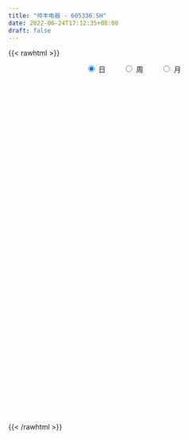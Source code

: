 ```yaml
---
title: "帅丰电器 - 605336.SH"
date: 2022-06-24T17:12:35+08:00
draft: false
---
```

{{< rawhtml >}}
    <div style="text-align: center">
        <label style="padding: 1rem;"><input style="margin-right: .5rem" type="radio" name="period" value="D" checked onclick="period_change(this)">日</label>
        <label style="padding: 1rem;"><input style="margin-right: .5rem" type="radio" name="period" value="W" onclick="period_change(this)">周</label>
        <label style="padding: 1rem;"><input style="margin-right: .5rem" type="radio" name="period" value="M" onclick="period_change(this)">月</label>
    </div>
    <div id="chart" style="height: 700px;"></div> 
    <script type="text/javascript">
        const D_v = [5881.44,170470.32,132377.19,95428.02,71940.91,50015.75,56489.67,40987.01,38326.85,42622.14,61940.13,50673.0,46815.78,45373.75,93708.91,82818.24,63080.27,47147.94,48981.68,45334.19,31507.43,28480.1,39785.97,72476.64,43973.72,32217.55,42166.09,33793.53,21651.35,78692.63,50663.14,33694.31,44111.22,44314.39,25570.3,31894.06,21441.91,22131.7,15307.15,19010.81,20743.44,12309.06,16500.82,17101.87,16797.24,18037.15,22279.22,23739.91,24858.75,12939.28,13102.25,14436.66,14057.65,15250.37,20362.24,18638.23,14730.42,29707.72,17521.03,16307.63,10299.42,16870.57,19964.89,19853.87,18936.86,25054.09,16625.01,19217.42,14086.84,19923.65,22552.53,17190.75,17442.82,15821.48,16686.57,14211.87,38958.16,40487.14,42324.12,33637.8,20462.3,30123.32,17246.6,15642.53,22019.18,16572.49,14080.26,16902.84,8904.65,8374.64,8028.21,8563.66,8121.15,10439.49,12097.72,11573.12,7363.11,7160.15,7160.07,8313.0,10575.71,10113.06,11352.09,12418.45,13397.09,15879.16,18575.6,15096.7,17828.24,16742.49,8122.09,26988.89,24895.41,15102.53,21759.39,13793.78,15774.29,20146.14,13031.63,10946.89,16225.79,16326.09,8976.0,10991.04,9837.05,9479.41,10220.94,9127.24,16789.12,10466.48,10128.57,8408.0,12871.38,5746.12,7716.0,9241.42,5251.89,3779.0,6341.65,6917.0,8992.63,6788.42,5798.0,12198.86,13151.22,6904.0,9602.0,5966.4,7078.11,8611.0,10311.71,6584.27,6053.68,9020.0,5250.4,7135.0,5547.41,6188.81,5157.8,11830.81,7064.21,5806.42,9792.55,5360.27,5590.28,10378.67,5659.93,8634.01,12719.63,5070.42,9520.82,8245.41,5414.4,4993.4,6887.81,5518.2,9926.01,22709.36,15014.48,9027.2,13893.2,53187.94,87302.55,70311.28,64668.07,34179.34,20894.98,51651.29,34393.66,23884.52,15108.93,18078.7,14550.73,11705.25,12118.4,18770.45,8698.79,13705.81,12553.12,15343.62,13620.89,10414.66,12583.2,17457.74,9909.01,8372.13,7046.0,14074.4,14472.21,12643.13,15263.43,42614.68,47219.38,35140.79,29788.45,13475.45,12903.15,11334.6,10752.03,13881.85,10505.55,8760.86,7334.4,9189.18,5779.0,8592.0,11434.4,10949.4,10267.4,6099.0,9142.58,8224.18,8660.4,11018.08,7934.61,4431.43,7577.41,7270.0,6572.52,8928.68,5671.07,9111.88,5024.0,3910.0,5120.89,3854.0,20607.0,13367.83,19985.0,12111.02,15373.42,13265.9,16052.01,11602.63,9224.04,19060.34,15872.93,10731.13,16628.31,24100.59,12850.42,16820.01,17626.4,38097.43,24120.26,15274.95,12178.0,9352.4,7512.0,10154.66,16679.69,29329.4,17698.01,10817.41,9525.88,10601.32,10245.0,10049.14,9465.86,9140.04,16368.23,31074.22,22493.79,34177.54,15731.16,11301.54,10660.0,11840.06,14748.51,14702.29,20412.19,10368.0,12206.45,11371.41,17069.41,12653.0,13996.4,17658.58,12697.43,16321.7,20959.0,13929.4,12341.28,8218.0,10195.7,14178.76,8786.32,10530.0,5440.93,9223.72,11667.4,5803.61,8362.0,4108.0,9404.0,7338.48,7340.28,5729.0,8023.0,8907.84,10870.0,6941.0,5049.0,9917.4,10659.4,7055.99,4999.0,15174.43,7823.41,11009.31,7542.72,8115.44,8493.0,10516.12,13211.0,9564.0,12061.04,14405.4,14336.94,9199.82,8064.0,8187.0,15167.14,12568.07,11969.64,6335.0,9786.01,6154.48,5797.0,8017.0,6256.0,5102.07,5054.0,6476.0,7945.08,9669.4,14271.48,10338.0,10725.0,8473.0,16127.22,15489.0,45082.45,29271.85,17385.0,14648.0,28892.41,20048.0,35485.78,54295.51,56025.3,60286.41,36804.99,47495.08,45990.04,39770.2,27085.01,24101.0,38118.0,22722.0,19093.01,16763.0,23379.01,14989.0,17462.43,17273.01,11427.0,19297.05,15064.4,14291.69,14088.69,9787.55,10882.98,29313.0,20965.0,17289.91,13302.8,17867.4,9496.0,9454.38,7688.0,10551.62,24851.0,24887.0,18395.42,36714.78,23938.43,12878.4,12735.0,25304.0]
const D_histogram = [0.0,0.2233618234,0.1162936015,-0.0336281518,-0.2292772958,-0.3279368668,-0.4651850656,-0.5188092848,-0.5230460153,-0.5549020046,-0.4332940767,-0.3229935246,-0.2586495479,-0.1990903466,-0.0456430187,0.0948939713,0.178912243,0.1844029249,0.1986781634,0.131742563,0.0917808555,0.051466234,0.0837640768,0.1839406961,0.2035672542,0.2024844221,0.2307744411,0.1956937232,0.1797223161,0.2999621467,0.294373173,0.2676132637,0.2807071605,0.1949245441,0.1207818924,0.0128739744,-0.0588776817,-0.1391714739,-0.1826405567,-0.2277752246,-0.1868293529,-0.1676789852,-0.1889765788,-0.1517542138,-0.1554010717,-0.1713550692,-0.2333630071,-0.2917362739,-0.3281520343,-0.349424709,-0.362485316,-0.3746315116,-0.3228108535,-0.2322396073,-0.1260660531,-0.0913347575,-0.0672566953,-0.1326514033,-0.1336091475,-0.1882744648,-0.1986412198,-0.2357676759,-0.2112399817,-0.1188786823,-0.0096312056,0.0859880954,0.1633897776,0.159210893,0.1375784416,0.1907043654,0.232584597,0.2749015345,0.2610404732,0.2159288461,0.2386183199,0.2446350336,0.3063371524,0.3683765945,0.4310028858,0.3825180112,0.3298782955,0.2083571072,0.1561332983,0.1650417827,0.1297370334,0.0676371455,0.016094516,-0.0606272996,-0.106851217,-0.0955550813,-0.0900623448,-0.0742498485,-0.0647541696,-0.0244682256,-0.0160792289,-0.0536128035,-0.0852929813,-0.0961329967,-0.0912089142,-0.1077251006,-0.0657306925,-0.0120889388,0.0537268288,0.0865861619,0.1498378133,0.1844473263,0.2243968867,0.2031846836,0.2336310811,0.2490170044,0.2427401958,0.2934989999,0.329451746,0.3547651055,0.3948868896,0.4010819019,0.3369101234,0.3467398796,0.3065584626,0.2619657441,0.2278358379,0.1479268442,0.0884867531,0.0224542597,-0.0072856241,0.0083574451,0.0050196915,-0.0183476406,-0.0389624665,-0.0132865967,-0.0435134439,-0.0783773653,-0.1549847574,-0.2221163654,-0.320764819,-0.4453903741,-0.4913194615,-0.4958828119,-0.4865511935,-0.4334291697,-0.3316826806,-0.2487094307,-0.2029836247,-0.0982988603,-0.0065958331,0.043460353,0.06149914,0.0788059017,0.0626581488,0.0632596804,0.0090896072,-0.0178790285,-0.0582526716,-0.0645739627,-0.059284176,-0.0800441544,-0.0884193164,-0.1081748258,-0.1114449654,-0.100127903,-0.0621639665,-0.0367883291,0.0356103658,0.0768080589,0.1044111525,0.0854323722,0.0661369293,0.0692017737,0.0272509731,-0.00503985,-0.0525461203,-0.0559248866,-0.0721841085,-0.0623145077,-0.0434631636,-0.0211477473,-0.0099080847,-0.078929246,-0.0917117989,-0.1021893311,-0.1155453745,-0.0282720303,0.2030789589,0.4215232829,0.622656893,0.7243963694,0.7504713646,0.6035140439,0.4858960223,0.3113153243,0.1815877424,0.0263712798,-0.0435707322,-0.0984182465,-0.0992238281,-0.1201336065,-0.1248327764,-0.1264987134,-0.135460481,-0.1214131824,-0.0914893746,-0.1104105083,-0.171466713,-0.2023722283,-0.1874096214,-0.2021290584,-0.1946533636,-0.1240748229,-0.0505468782,0.0076887365,0.1202776308,0.2639487579,0.2779315189,0.2711647968,0.2281550251,0.1411890848,0.0819635006,0.0270885097,-0.0535153713,-0.0048612242,-0.0040890746,-0.0167669983,-0.0461068273,-0.0842468867,-0.1250732026,-0.1192092441,-0.1198543143,-0.1983006197,-0.2507475498,-0.309742958,-0.3524516294,-0.341066617,-0.3683483297,-0.2905987528,-0.2965734765,-0.278092794,-0.1890975274,-0.1086407974,-0.0438876836,0.0115573315,0.0627025861,0.0962034475,0.0924189951,0.104181351,0.1107942066,0.1065603329,0.2027206888,0.2471750714,0.2544128877,0.1914160864,0.0381241069,0.0072171243,0.0463261363,0.0352666357,0.0251706927,0.060184754,0.0940586284,0.0703445616,0.1092593159,0.1653561261,0.1835942074,0.1671560025,0.199663539,0.3225932794,0.3265398376,0.2568734367,0.2251828536,0.1769613312,0.1460301232,0.1131848961,0.12399984,0.2283391224,0.2187434771,0.1709252705,0.1529593468,0.0592091147,-0.0115294674,-0.1164407661,-0.1470229398,-0.1507768007,-0.1148385779,0.0075351603,0.060228296,0.1065525744,0.0600598802,-0.0186958234,-0.0803170553,-0.1124691475,-0.1184651583,-0.0621721758,-0.0800514857,-0.1286227723,-0.14062319,-0.128752105,-0.1992505235,-0.217033043,-0.1678003984,-0.06599882,-0.004719135,0.0847583067,0.0759830841,0.0454787776,-0.0450127148,-0.1069917494,-0.1999373128,-0.3018586258,-0.3338136308,-0.3347953857,-0.3270363554,-0.3574943174,-0.4248107306,-0.4271311002,-0.4820681955,-0.4900627908,-0.5156001191,-0.4545307074,-0.3381523779,-0.2447680012,-0.1854495155,-0.1482552365,-0.1163290373,-0.1146403207,-0.1023749839,-0.0392176977,-0.0284321808,-0.005662325,0.0336491807,-0.0151734678,-0.0107056273,-0.0534564086,-0.0500496891,-0.0490475102,-0.0456641376,-0.0536250959,-0.0458207296,0.0053837155,0.0096182135,-0.0534834644,-0.135576883,-0.1585911066,-0.1232242548,-0.1389922579,-0.1882199277,-0.1794668613,-0.091664567,0.0010853046,0.0927098232,0.1467057473,0.1937353455,0.2003064691,0.2139031818,0.2096432777,0.1716005016,0.2001402749,0.2333607229,0.2340563949,0.2859101974,0.2790288163,0.2178273611,0.1323108875,0.1684763239,0.1152565612,0.1865903442,0.1863228912,0.1458719367,0.1273333173,0.1608629534,0.1642768645,0.2312244026,0.2688630624,0.3353233887,0.3498681537,0.2811737684,0.2628224733,0.3178697128,0.2532147093,0.219091292,0.1645506293,0.1379874985,0.0847275831,0.0173335018,-0.0369190758,-0.1265935522,-0.1900843607,-0.2512711654,-0.2389487537,-0.2061806033,-0.2345974302,-0.2501998623,-0.2200062503,-0.1775061645,-0.148261271,-0.1068216176,0.0060648018,0.0690946016,0.1280461099,0.1268142315,0.0863597607,0.0238833644,-0.0057792558,-0.0094776415,-0.026680973,0.0354057183,0.0864185786,0.140382965,0.2307008691,0.2740881855,0.2743121788,0.257694285,0.2920689801]
const D_fast = [0.0,0.2792022792,0.2012074577,0.0428786665,-0.2100898015,-0.3907335893,-0.6442780544,-0.8276045949,-0.9626028292,-1.1331843195,-1.1198999109,-1.0903477399,-1.0906661502,-1.0808795355,-0.9388429623,-0.7745824795,-0.645836147,-0.5942447339,-0.5302999545,-0.5642999142,-0.5813164079,-0.6087644709,-0.5555256089,-0.4093638155,-0.3388454439,-0.2893071704,-0.2033235412,-0.1894808283,-0.1605216563,0.0347087109,0.1027130304,0.1428564371,0.226127124,0.1890756436,0.1451284651,0.0404390407,-0.0460320359,-0.1611186966,-0.2502479186,-0.3523263925,-0.3580878591,-0.3808572377,-0.449398976,-0.4501151644,-0.4926122903,-0.551405055,-0.6717537448,-0.8030610801,-0.921514849,-1.030143701,-1.1338256369,-1.2396297105,-1.2685117657,-1.2360004214,-1.1613433804,-1.1494457741,-1.1421818858,-1.2407394446,-1.2750994757,-1.3768334092,-1.4368604692,-1.5329288442,-1.5612111455,-1.4985695166,-1.3917298414,-1.2746135164,-1.1563643899,-1.1207405512,-1.1079783922,-1.007176377,-0.9071499962,-0.7961076751,-0.7447086181,-0.7358380336,-0.6534939799,-0.5863185078,-0.4480321008,-0.2938985102,-0.1235214974,-0.0763768692,-0.046547011,-0.1159789226,-0.1291694068,-0.0790004768,-0.0818709677,-0.1270615693,-0.1745805697,-0.2664592103,-0.339395932,-0.3519885666,-0.3690114162,-0.3717613821,-0.3784542455,-0.344285358,-0.3399161685,-0.390852944,-0.4438563671,-0.4787296317,-0.4966077777,-0.5400552393,-0.5144935042,-0.4638739853,-0.3846265105,-0.3301206369,-0.2294095322,-0.1486881876,-0.0526394055,-0.0230554378,0.06579873,0.1434389044,0.1978471447,0.3219806989,0.4402963815,0.5543010173,0.6931445239,0.7996100116,0.819665764,0.9161804901,0.9526386887,0.9735374062,0.9963664595,0.9534391769,0.916120774,0.8557018455,0.8241405558,0.8418729862,0.8397901555,0.8118359132,0.7814804708,0.8038346914,0.7627294832,0.7082712205,0.592917639,0.4702569396,0.2914172813,0.0554441326,-0.1133148201,-0.2418488734,-0.3541550534,-0.409390322,-0.3905645031,-0.3697686108,-0.374788711,-0.2946786618,-0.2046245929,-0.1437033184,-0.1102897465,-0.0732815093,-0.073764725,-0.0573482733,-0.1092459447,-0.1406843375,-0.1956211485,-0.2180859304,-0.2276171876,-0.2683882047,-0.2988681958,-0.3456674116,-0.3767987926,-0.3905137059,-0.3680907611,-0.3519122059,-0.2706109195,-0.2102112118,-0.15650533,-0.1541260172,-0.1568872278,-0.1365219401,-0.1716599973,-0.205210783,-0.2658535833,-0.2832135713,-0.3175188203,-0.3232278464,-0.3152422932,-0.2982138137,-0.2894511723,-0.3782046451,-0.4139151477,-0.4499400127,-0.4921823997,-0.4119770631,-0.1298563342,0.1939688105,0.5507666439,0.8336052127,1.047298049,1.0512192393,1.0550752233,0.9583233563,0.8739927101,0.7253690674,0.6445343723,0.5650822964,0.5394707577,0.4885275778,0.4526202137,0.4193295984,0.3765027106,0.3601967135,0.3672481777,0.3207244169,0.216801534,0.1353029616,0.1034131631,0.0381614616,-0.0030261845,0.0365336505,0.0974248756,0.1575826744,0.3002409764,0.509899293,0.5933649338,0.6543894109,0.6684183954,0.6167497263,0.5780150172,0.5299121538,0.4359294299,0.483368271,0.483118152,0.4662484787,0.4253819428,0.3661801618,0.2940855452,0.2701471927,0.2395385439,0.1115170835,-0.0036167339,-0.1400478817,-0.2708694604,-0.3447511022,-0.4641198974,-0.4590200087,-0.5391381016,-0.5901806176,-0.5484597328,-0.4951632022,-0.4413820092,-0.3830476613,-0.3162267601,-0.2586750369,-0.2393547405,-0.2015470468,-0.1672356396,-0.14482943,0.002011098,0.1082592485,0.1791002867,0.163957507,0.0201965542,-0.0089061473,0.0417843988,0.0395415571,0.0357382874,0.0857985371,0.1431870686,0.1370591423,0.2032887255,0.3007245673,0.3648612004,0.3902119961,0.4726354174,0.6762134777,0.7617949953,0.7563469535,0.7809520838,0.7769708942,0.782547217,0.7779982139,0.8198131179,0.9812371809,1.0263274048,1.0212405158,1.0415144288,0.9625664754,0.8889455265,0.7549240363,0.6875861275,0.6461380666,0.6533666448,0.7776241731,0.8453743828,0.9183368048,0.8868590807,0.8034294213,0.7217289255,0.6614595464,0.6258472461,0.6665971846,0.6287050033,0.5479780235,0.5008218084,0.4805048671,0.3601938177,0.2881530375,0.2954355826,0.3807374559,0.4408373572,0.5515043755,0.561724924,0.5425903119,0.4408456407,0.3521186688,0.2091887772,0.0318028077,-0.0836056049,-0.1682862062,-0.2422862647,-0.3621178061,-0.535636902,-0.6447400467,-0.8201941908,-0.9507044839,-1.1051418419,-1.1577051071,-1.125864872,-1.0936724956,-1.0807163888,-1.0805859189,-1.077741979,-1.1047133426,-1.1180417517,-1.0646888899,-1.0610114183,-1.0396571437,-0.9919333429,-1.0445493583,-1.0427579247,-1.098872808,-1.1079785108,-1.1192382095,-1.1272708713,-1.1486381036,-1.1522889197,-1.0997385457,-1.0930994944,-1.1695720383,-1.2855596776,-1.348221678,-1.3436608899,-1.3941769574,-1.4904596092,-1.5265732581,-1.4616871055,-1.3686659078,-1.2538639334,-1.1631915725,-1.0677281379,-1.011080397,-0.9440078889,-0.8958569736,-0.8909996242,-0.8124247822,-0.7208641534,-0.6616543827,-0.5383230309,-0.475447208,-0.4821918229,-0.5346305745,-0.4563460572,-0.4807516796,-0.3627703106,-0.3164570407,-0.3204400111,-0.3071453012,-0.2333999268,-0.1889167995,-0.0641631607,0.0406912646,0.1909824382,0.2929942415,0.2945932984,0.3419476216,0.4764622893,0.4751109631,0.4957603688,0.4823573635,0.4902911072,0.4582130876,0.3951523818,0.3316700352,0.2103471708,0.0993352721,-0.0246693239,-0.0720841006,-0.0908611011,-0.1779272856,-0.2560796832,-0.2808876337,-0.2827640892,-0.2905845133,-0.2758502643,-0.1614476445,-0.0811441944,0.0098188415,0.0402905209,0.0214259903,-0.0350795648,-0.0661869991,-0.0722547951,-0.0961283699,-0.025190249,0.0474272559,0.1364873836,0.284480505,0.3963898678,0.4651919057,0.5129975832,0.6203895233]
const D_slow = [0.0,0.0558404558,0.0849138562,0.0765068183,0.0191874943,-0.0627967224,-0.1790929888,-0.30879531,-0.4395568138,-0.578282315,-0.6866058342,-0.7673542153,-0.8320166023,-0.881789189,-0.8931999436,-0.8694764508,-0.8247483901,-0.7786476588,-0.728978118,-0.6960424772,-0.6730972633,-0.6602307049,-0.6392896857,-0.5933045116,-0.5424126981,-0.4917915925,-0.4340979823,-0.3851745515,-0.3402439724,-0.2652534358,-0.1916601425,-0.1247568266,-0.0545800365,-0.0058489005,0.0243465727,0.0275650663,0.0128456458,-0.0219472227,-0.0676073618,-0.124551168,-0.1712585062,-0.2131782525,-0.2604223972,-0.2983609507,-0.3372112186,-0.3800499859,-0.4383907376,-0.5113248061,-0.5933628147,-0.680718992,-0.771340321,-0.8649981989,-0.9457009122,-1.0037608141,-1.0352773273,-1.0581110167,-1.0749251905,-1.1080880413,-1.1414903282,-1.1885589444,-1.2382192494,-1.2971611683,-1.3499711637,-1.3796908343,-1.3820986357,-1.3606016119,-1.3197541675,-1.2799514442,-1.2455568338,-1.1978807425,-1.1397345932,-1.0710092096,-1.0057490913,-0.9517668798,-0.8921122998,-0.8309535414,-0.7543692533,-0.6622751047,-0.5545243832,-0.4588948804,-0.3764253065,-0.3243360297,-0.2853027052,-0.2440422595,-0.2116080011,-0.1946987148,-0.1906750858,-0.2058319107,-0.2325447149,-0.2564334853,-0.2789490714,-0.2975115336,-0.313700076,-0.3198171324,-0.3238369396,-0.3372401405,-0.3585633858,-0.382596635,-0.4053988635,-0.4323301387,-0.4487628118,-0.4517850465,-0.4383533393,-0.4167067988,-0.3792473455,-0.3331355139,-0.2770362922,-0.2262401213,-0.1678323511,-0.1055781,-0.044893051,0.0284816989,0.1108446355,0.1995359118,0.2982576342,0.3985281097,0.4827556406,0.5694406105,0.6460802261,0.7115716621,0.7685306216,0.8055123327,0.8276340209,0.8332475859,0.8314261798,0.8335155411,0.834770464,0.8301835538,0.8204429372,0.8171212881,0.8062429271,0.7866485858,0.7479023964,0.6923733051,0.6121821003,0.5008345068,0.3780046414,0.2540339384,0.1323961401,0.0240388476,-0.0588818225,-0.1210591802,-0.1718050863,-0.1963798014,-0.1980287597,-0.1871636715,-0.1717888865,-0.152087411,-0.1364228738,-0.1206079537,-0.1183355519,-0.122805309,-0.1373684769,-0.1535119676,-0.1683330116,-0.1883440502,-0.2104488793,-0.2374925858,-0.2653538271,-0.2903858029,-0.3059267945,-0.3151238768,-0.3062212853,-0.2870192706,-0.2609164825,-0.2395583895,-0.2230241571,-0.2057237137,-0.1989109704,-0.200170933,-0.213307463,-0.2272886847,-0.2453347118,-0.2609133387,-0.2717791296,-0.2770660664,-0.2795430876,-0.2992753991,-0.3222033488,-0.3477506816,-0.3766370252,-0.3837050328,-0.3329352931,-0.2275544724,-0.0718902491,0.1092088433,0.2968266844,0.4477051954,0.569179201,0.647008032,0.6924049676,0.6989977876,0.6881051045,0.6635005429,0.6386945859,0.6086611842,0.5774529901,0.5458283118,0.5119631915,0.4816098959,0.4587375523,0.4311349252,0.388268247,0.3376751899,0.2908227845,0.2402905199,0.1916271791,0.1606084733,0.1479717538,0.1498939379,0.1799633456,0.2459505351,0.3154334148,0.383224614,0.4402633703,0.4755606415,0.4960515167,0.5028236441,0.4894448013,0.4882294952,0.4872072266,0.483015477,0.4714887701,0.4504270485,0.4191587478,0.3893564368,0.3593928582,0.3098177033,0.2471308158,0.1696950763,0.081582169,-0.0036844853,-0.0957715677,-0.1684212559,-0.242564625,-0.3120878235,-0.3593622054,-0.3865224047,-0.3974943256,-0.3946049928,-0.3789293462,-0.3548784844,-0.3317737356,-0.3057283978,-0.2780298462,-0.2513897629,-0.2007095907,-0.1389158229,-0.075312601,-0.0274585794,-0.0179275526,-0.0161232716,-0.0045417375,0.0042749214,0.0105675946,0.0256137831,0.0491284402,0.0667145806,0.0940294096,0.1353684411,0.181266993,0.2230559936,0.2729718784,0.3536201982,0.4352551576,0.4994735168,0.5557692302,0.600009563,0.6365170938,0.6648133178,0.6958132778,0.7528980585,0.8075839277,0.8503152453,0.888555082,0.9033573607,0.9004749939,0.8713648023,0.8346090674,0.7969148672,0.7682052227,0.7700890128,0.7851460868,0.8117842304,0.8267992005,0.8221252446,0.8020459808,0.7739286939,0.7443124044,0.7287693604,0.708756489,0.6766007959,0.6414449984,0.6092569721,0.5594443413,0.5051860805,0.4632359809,0.4467362759,0.4455564922,0.4667460688,0.4857418399,0.4971115343,0.4858583556,0.4591104182,0.40912609,0.3336614336,0.2502080259,0.1665091794,0.0847500906,-0.0046234887,-0.1108261714,-0.2176089465,-0.3381259953,-0.460641693,-0.5895417228,-0.7031743996,-0.7877124941,-0.8489044944,-0.8952668733,-0.9323306824,-0.9614129417,-0.9900730219,-1.0156667679,-1.0254711923,-1.0325792375,-1.0339948187,-1.0255825236,-1.0293758905,-1.0320522973,-1.0454163995,-1.0579288217,-1.0701906993,-1.0816067337,-1.0950130077,-1.1064681901,-1.1051222612,-1.1027177078,-1.1160885739,-1.1499827947,-1.1896305713,-1.220436635,-1.2551846995,-1.3022396814,-1.3471063968,-1.3700225385,-1.3697512124,-1.3465737566,-1.3098973198,-1.2614634834,-1.2113868661,-1.1579110707,-1.1055002513,-1.0626001259,-1.0125650571,-0.9542248764,-0.8957107777,-0.8242332283,-0.7544760242,-0.700019184,-0.6669414621,-0.6248223811,-0.5960082408,-0.5493606548,-0.502779932,-0.4663119478,-0.4344786185,-0.3942628801,-0.353193664,-0.2953875633,-0.2281717978,-0.1443409506,-0.0568739121,0.01341953,0.0791251483,0.1585925765,0.2218962538,0.2766690768,0.3178067341,0.3523036088,0.3734855045,0.37781888,0.368589111,0.336940723,0.2894196328,0.2266018415,0.1668646531,0.1153195022,0.0566701447,-0.0058798209,-0.0608813835,-0.1052579246,-0.1423232424,-0.1690286468,-0.1675124463,-0.1502387959,-0.1182272684,-0.0865237106,-0.0649337704,-0.0589629293,-0.0604077432,-0.0627771536,-0.0694473969,-0.0605959673,-0.0389913227,-0.0038955814,0.0537796359,0.1223016823,0.190879727,0.2553032982,0.3283205432]
const D_data = [['2020-10-19', 29.15, 34.98, 29.15, 34.98],['2020-10-20', 36.0, 38.48, 34.98, 38.48],['2020-10-21', 37.5, 34.8, 34.63, 37.5],['2020-10-22', 33.8, 33.61, 32.58, 34.29],['2020-10-23', 33.16, 32.0, 31.87, 33.65],['2020-10-26', 31.7, 32.19, 31.16, 32.47],['2020-10-27', 31.88, 30.73, 30.58, 31.88],['2020-10-28', 30.69, 30.83, 30.21, 31.18],['2020-10-29', 30.26, 30.82, 30.13, 31.27],['2020-10-30', 30.74, 29.87, 29.66, 31.03],['2020-11-02', 29.82, 31.55, 29.81, 32.2],['2020-11-03', 31.3, 31.63, 30.9, 31.85],['2020-11-04', 31.49, 31.18, 31.1, 32.19],['2020-11-05', 31.37, 31.15, 30.72, 31.65],['2020-11-06', 31.0, 32.68, 30.51, 33.83],['2020-11-09', 32.82, 33.21, 32.26, 33.76],['2020-11-10', 32.8, 33.1, 32.33, 34.07],['2020-11-11', 32.75, 32.39, 31.8, 32.99],['2020-11-12', 32.27, 32.6, 32.19, 33.5],['2020-11-13', 31.95, 31.47, 31.03, 31.95],['2020-11-16', 31.38, 31.51, 30.81, 31.53],['2020-11-17', 31.41, 31.25, 31.02, 31.79],['2020-11-18', 31.12, 32.1, 31.12, 32.18],['2020-11-19', 32.25, 33.33, 32.25, 33.52],['2020-11-20', 33.0, 32.72, 32.35, 33.0],['2020-11-23', 32.32, 32.6, 32.32, 33.04],['2020-11-24', 32.46, 33.15, 31.88, 33.18],['2020-11-25', 33.0, 32.45, 32.43, 33.29],['2020-11-26', 32.29, 32.65, 32.0, 32.74],['2020-11-27', 32.56, 34.79, 32.22, 35.92],['2020-11-30', 34.01, 33.73, 33.55, 34.72],['2020-12-01', 33.61, 33.58, 33.14, 33.9],['2020-12-02', 33.62, 34.25, 33.6, 34.6],['2020-12-03', 34.41, 33.0, 33.0, 34.54],['2020-12-04', 32.58, 32.84, 32.5, 33.15],['2020-12-07', 32.8, 31.98, 31.88, 32.8],['2020-12-08', 32.0, 31.93, 31.51, 32.14],['2020-12-09', 31.83, 31.33, 31.27, 32.25],['2020-12-10', 31.2, 31.32, 30.94, 31.61],['2020-12-11', 31.33, 30.88, 30.43, 31.57],['2020-12-14', 30.98, 31.76, 30.81, 31.77],['2020-12-15', 31.69, 31.48, 31.32, 31.76],['2020-12-16', 31.35, 30.79, 30.72, 31.67],['2020-12-17', 30.8, 31.39, 30.51, 31.5],['2020-12-18', 31.35, 30.8, 30.78, 31.35],['2020-12-21', 30.8, 30.41, 30.35, 30.8],['2020-12-22', 30.28, 29.4, 29.38, 30.28],['2020-12-23', 29.32, 28.84, 28.44, 29.73],['2020-12-24', 28.63, 28.53, 27.72, 28.93],['2020-12-25', 28.42, 28.2, 27.91, 28.5],['2020-12-28', 28.25, 27.82, 27.78, 28.49],['2020-12-29', 27.6, 27.35, 27.02, 27.77],['2020-12-30', 27.3, 27.85, 27.17, 28.08],['2020-12-31', 27.85, 28.36, 27.63, 28.8],['2021-01-04', 28.39, 28.8, 28.01, 29.35],['2021-01-05', 28.48, 28.05, 27.97, 28.69],['2021-01-06', 28.4, 27.86, 27.82, 28.89],['2021-01-07', 27.6, 26.39, 26.11, 27.79],['2021-01-08', 26.21, 26.75, 25.75, 26.86],['2021-01-11', 26.4, 25.63, 25.55, 26.65],['2021-01-12', 25.63, 25.68, 25.41, 25.96],['2021-01-13', 25.52, 24.86, 24.68, 25.67],['2021-01-14', 24.58, 25.23, 24.42, 26.33],['2021-01-15', 25.03, 26.07, 25.03, 26.45],['2021-01-18', 25.92, 26.58, 25.72, 26.86],['2021-01-19', 26.4, 26.8, 26.17, 27.48],['2021-01-20', 26.85, 26.95, 26.42, 27.45],['2021-01-21', 26.8, 26.07, 26.02, 26.93],['2021-01-22', 26.03, 25.72, 25.65, 26.42],['2021-01-25', 25.4, 26.7, 25.18, 26.78],['2021-01-26', 26.75, 26.82, 26.67, 27.66],['2021-01-27', 26.48, 27.1, 26.13, 27.18],['2021-01-28', 27.14, 26.54, 26.46, 27.75],['2021-01-29', 26.56, 26.04, 25.32, 26.69],['2021-02-01', 26.0, 26.88, 25.73, 27.18],['2021-02-02', 27.0, 26.82, 26.56, 27.41],['2021-02-03', 26.86, 27.81, 26.28, 28.59],['2021-02-04', 27.6, 28.32, 27.38, 28.74],['2021-02-05', 28.28, 28.9, 28.0, 29.41],['2021-02-08', 29.0, 27.8, 27.15, 29.5],['2021-02-09', 27.59, 27.7, 27.04, 27.97],['2021-02-10', 27.65, 26.53, 26.42, 27.88],['2021-02-18', 26.4, 27.03, 26.4, 27.12],['2021-02-19', 26.84, 27.77, 26.66, 27.77],['2021-02-22', 27.71, 27.23, 27.2, 28.45],['2021-02-23', 27.14, 26.68, 26.45, 27.22],['2021-02-24', 26.86, 26.51, 26.26, 26.9],['2021-02-25', 26.5, 25.8, 25.8, 26.62],['2021-02-26', 25.69, 25.75, 25.5, 25.88],['2021-03-01', 25.78, 26.26, 25.75, 26.26],['2021-03-02', 26.2, 26.12, 25.93, 26.44],['2021-03-03', 26.13, 26.2, 25.89, 26.2],['2021-03-04', 25.99, 26.09, 25.93, 26.35],['2021-03-05', 26.01, 26.53, 25.98, 26.57],['2021-03-08', 26.53, 26.2, 26.2, 26.75],['2021-03-09', 26.1, 25.47, 25.25, 26.18],['2021-03-10', 25.68, 25.25, 25.21, 25.75],['2021-03-11', 25.26, 25.27, 24.95, 25.45],['2021-03-12', 25.47, 25.32, 25.21, 25.61],['2021-03-15', 25.27, 24.88, 24.7, 25.27],['2021-03-16', 24.99, 25.55, 24.63, 25.62],['2021-03-17', 25.66, 25.86, 25.31, 26.03],['2021-03-18', 25.8, 26.29, 25.67, 26.3],['2021-03-19', 26.14, 26.14, 25.95, 26.57],['2021-03-22', 26.39, 26.82, 26.08, 26.86],['2021-03-23', 26.75, 26.81, 26.62, 27.35],['2021-03-24', 26.98, 27.2, 26.7, 27.43],['2021-03-25', 27.0, 26.62, 26.55, 27.48],['2021-03-26', 26.85, 27.44, 26.5, 27.58],['2021-03-29', 27.2, 27.55, 27.2, 27.87],['2021-03-30', 27.55, 27.49, 27.2, 27.74],['2021-03-31', 27.41, 28.54, 27.37, 28.69],['2021-04-01', 28.33, 28.85, 28.24, 29.32],['2021-04-02', 28.55, 29.18, 28.55, 29.18],['2021-04-06', 29.2, 29.88, 29.03, 30.15],['2021-04-07', 29.69, 29.95, 29.26, 30.26],['2021-04-08', 29.7, 29.27, 29.2, 30.3],['2021-04-09', 29.46, 30.4, 29.4, 30.56],['2021-04-12', 30.27, 30.04, 29.9, 30.68],['2021-04-13', 29.58, 30.08, 29.5, 30.33],['2021-04-14', 29.76, 30.3, 28.7, 30.63],['2021-04-15', 30.01, 29.68, 28.73, 30.3],['2021-04-16', 30.0, 29.77, 29.5, 30.0],['2021-04-19', 30.07, 29.51, 29.4, 30.18],['2021-04-20', 29.47, 29.83, 29.3, 30.28],['2021-04-21', 29.81, 30.48, 29.6, 30.63],['2021-04-22', 30.52, 30.4, 30.09, 30.84],['2021-04-23', 30.6, 30.19, 29.56, 30.6],['2021-04-26', 30.6, 30.2, 30.19, 31.45],['2021-04-27', 30.4, 30.89, 29.86, 30.97],['2021-04-28', 30.99, 30.27, 30.13, 31.28],['2021-04-29', 30.15, 30.1, 30.0, 30.52],['2021-04-30', 30.1, 29.29, 28.5, 30.1],['2021-05-06', 29.05, 28.97, 28.64, 29.25],['2021-05-07', 28.86, 28.0, 27.75, 28.96],['2021-05-10', 28.11, 26.84, 26.84, 28.19],['2021-05-11', 26.96, 27.05, 26.58, 27.2],['2021-05-12', 26.88, 27.08, 26.8, 27.19],['2021-05-13', 27.09, 26.9, 26.67, 27.25],['2021-05-14', 26.88, 27.26, 26.7, 27.47],['2021-05-17', 27.3, 27.98, 27.16, 28.16],['2021-05-18', 27.97, 28.0, 27.67, 28.28],['2021-05-19', 28.0, 27.68, 27.58, 28.0],['2021-05-20', 27.53, 28.68, 27.53, 30.13],['2021-05-21', 28.67, 28.98, 28.4, 30.1],['2021-05-24', 28.89, 28.83, 28.62, 29.5],['2021-05-25', 28.84, 28.63, 28.3, 29.05],['2021-05-26', 28.64, 28.75, 28.5, 28.84],['2021-05-27', 28.77, 28.37, 28.26, 28.88],['2021-05-28', 28.33, 28.57, 28.16, 28.85],['2021-05-31', 28.5, 27.75, 27.24, 28.5],['2021-06-01', 27.8, 27.85, 27.51, 28.2],['2021-06-02', 27.71, 27.45, 27.2, 27.94],['2021-06-03', 27.45, 27.68, 27.4, 28.3],['2021-06-04', 27.77, 27.75, 27.25, 28.06],['2021-06-07', 27.72, 27.3, 27.12, 27.73],['2021-06-08', 27.2, 27.28, 26.96, 27.43],['2021-06-09', 27.2, 26.95, 26.66, 27.27],['2021-06-10', 26.95, 26.97, 26.78, 27.08],['2021-06-11', 26.99, 27.05, 26.9, 27.81],['2021-06-15', 26.89, 27.41, 26.68, 27.55],['2021-06-16', 27.68, 27.34, 26.9, 27.68],['2021-06-17', 27.31, 28.15, 27.16, 28.28],['2021-06-18', 28.08, 28.07, 27.73, 28.25],['2021-06-21', 28.07, 28.12, 27.88, 28.28],['2021-06-22', 28.25, 27.6, 27.38, 28.44],['2021-06-23', 27.63, 27.52, 27.11, 27.7],['2021-06-24', 27.48, 27.78, 27.26, 28.05],['2021-06-25', 27.7, 27.12, 26.81, 28.0],['2021-06-28', 27.03, 27.02, 26.92, 27.21],['2021-06-29', 27.02, 26.56, 26.43, 27.13],['2021-06-30', 26.78, 26.9, 26.7, 27.3],['2021-07-01', 26.96, 26.6, 26.55, 26.99],['2021-07-02', 27.3, 26.82, 26.56, 27.3],['2021-07-05', 26.51, 26.93, 26.16, 27.03],['2021-07-06', 26.97, 27.02, 26.4, 27.16],['2021-07-07', 26.8, 26.92, 26.73, 27.5],['2021-07-08', 26.92, 25.68, 25.66, 27.0],['2021-07-09', 25.39, 26.05, 25.38, 26.16],['2021-07-12', 26.2, 25.89, 25.68, 26.25],['2021-07-13', 25.86, 25.65, 25.46, 25.96],['2021-07-14', 25.76, 27.0, 25.5, 27.44],['2021-07-15', 26.8, 29.69, 26.66, 29.7],['2021-07-16', 29.0, 30.96, 28.65, 31.14],['2021-07-19', 31.16, 32.28, 31.16, 33.66],['2021-07-20', 31.92, 32.4, 30.72, 32.65],['2021-07-21', 32.74, 32.42, 31.95, 32.98],['2021-07-22', 32.8, 30.52, 29.75, 32.8],['2021-07-23', 30.2, 30.68, 30.0, 31.5],['2021-07-26', 30.58, 29.58, 28.91, 30.84],['2021-07-27', 29.32, 29.61, 29.01, 29.88],['2021-07-28', 29.3, 28.7, 28.2, 29.51],['2021-07-29', 28.9, 29.25, 28.64, 30.1],['2021-07-30', 29.22, 29.14, 28.61, 29.22],['2021-08-02', 29.2, 29.68, 28.46, 29.75],['2021-08-03', 29.69, 29.37, 28.8, 29.88],['2021-08-04', 29.15, 29.49, 28.97, 29.67],['2021-08-05', 29.15, 29.49, 29.02, 30.44],['2021-08-06', 29.4, 29.34, 28.58, 29.4],['2021-08-09', 29.01, 29.61, 29.01, 30.45],['2021-08-10', 29.51, 29.91, 29.2, 30.44],['2021-08-11', 29.9, 29.31, 29.15, 29.9],['2021-08-12', 29.31, 28.51, 28.28, 29.32],['2021-08-13', 28.48, 28.54, 27.5, 28.8],['2021-08-16', 28.44, 28.96, 28.08, 29.23],['2021-08-17', 28.79, 28.47, 28.37, 29.11],['2021-08-18', 28.33, 28.6, 28.1, 28.69],['2021-08-19', 28.53, 29.5, 28.53, 29.75],['2021-08-20', 29.19, 29.88, 29.19, 30.3],['2021-08-23', 29.89, 30.05, 29.37, 30.29],['2021-08-24', 30.02, 31.27, 29.98, 31.32],['2021-08-25', 34.01, 32.54, 31.58, 34.01],['2021-08-26', 32.96, 31.6, 31.33, 34.18],['2021-08-27', 32.0, 31.63, 31.45, 33.35],['2021-08-30', 31.67, 31.3, 30.48, 31.99],['2021-08-31', 31.02, 30.61, 30.32, 31.77],['2021-09-01', 30.6, 30.72, 30.1, 30.95],['2021-09-02', 30.28, 30.58, 30.13, 30.8],['2021-09-03', 30.58, 29.95, 29.91, 30.68],['2021-09-06', 30.2, 31.53, 29.71, 31.69],['2021-09-07', 32.4, 31.13, 30.95, 32.4],['2021-09-08', 31.01, 30.99, 30.81, 31.44],['2021-09-09', 31.2, 30.71, 30.54, 31.42],['2021-09-10', 30.55, 30.43, 30.21, 30.89],['2021-09-13', 30.28, 30.16, 30.08, 30.64],['2021-09-14', 30.47, 30.61, 30.05, 31.2],['2021-09-15', 30.47, 30.5, 30.29, 31.66],['2021-09-16', 30.41, 29.23, 29.21, 30.44],['2021-09-17', 29.24, 29.06, 28.6, 29.66],['2021-09-22', 29.06, 28.48, 28.22, 29.06],['2021-09-23', 28.68, 28.16, 27.98, 28.68],['2021-09-24', 28.16, 28.48, 28.15, 28.78],['2021-09-27', 28.5, 27.66, 27.61, 28.72],['2021-09-28', 28.01, 28.83, 27.46, 29.05],['2021-09-29', 28.43, 27.71, 27.7, 28.6],['2021-09-30', 27.72, 27.78, 27.6, 28.07],['2021-10-08', 27.92, 28.72, 27.51, 28.95],['2021-10-11', 28.78, 28.9, 28.52, 29.34],['2021-10-12', 28.87, 28.98, 28.56, 29.44],['2021-10-13', 29.29, 29.12, 28.86, 29.84],['2021-10-14', 29.04, 29.33, 28.63, 29.65],['2021-10-15', 29.37, 29.35, 28.6, 29.74],['2021-10-18', 29.25, 28.99, 28.76, 29.6],['2021-10-19', 29.1, 29.24, 28.76, 29.3],['2021-10-20', 29.75, 29.27, 28.87, 29.75],['2021-10-21', 29.05, 29.19, 28.87, 29.26],['2021-10-22', 29.2, 30.79, 29.07, 30.8],['2021-10-25', 30.85, 30.68, 30.0, 31.12],['2021-10-26', 30.5, 30.54, 29.59, 30.99],['2021-10-27', 30.34, 29.68, 29.2, 30.34],['2021-10-28', 29.58, 28.05, 28.0, 29.63],['2021-10-29', 28.45, 29.1, 28.2, 29.49],['2021-11-01', 29.2, 30.02, 28.95, 30.26],['2021-11-02', 30.03, 29.5, 29.04, 30.29],['2021-11-03', 29.52, 29.48, 28.95, 29.78],['2021-11-04', 29.49, 30.15, 29.36, 30.2],['2021-11-05', 30.19, 30.39, 29.86, 30.6],['2021-11-08', 30.4, 29.77, 29.64, 30.46],['2021-11-09', 29.62, 30.68, 29.62, 30.78],['2021-11-10', 30.61, 31.28, 30.37, 31.75],['2021-11-11', 31.1, 31.17, 30.91, 31.67],['2021-11-12', 30.99, 30.91, 30.79, 31.44],['2021-11-15', 30.82, 31.75, 30.82, 31.96],['2021-11-16', 31.75, 33.56, 31.47, 33.96],['2021-11-17', 33.2, 32.73, 32.3, 33.55],['2021-11-18', 32.6, 31.93, 31.79, 32.73],['2021-11-19', 31.89, 32.4, 31.62, 32.78],['2021-11-22', 32.48, 32.22, 32.01, 32.7],['2021-11-23', 32.03, 32.44, 32.03, 32.58],['2021-11-24', 32.36, 32.44, 31.61, 32.61],['2021-11-25', 32.39, 33.12, 32.38, 33.8],['2021-11-26', 33.35, 34.85, 32.73, 35.56],['2021-11-29', 34.48, 33.97, 33.58, 34.72],['2021-11-30', 33.89, 33.61, 33.36, 34.05],['2021-12-01', 33.58, 34.06, 33.1, 34.37],['2021-12-02', 34.06, 33.02, 32.9, 34.09],['2021-12-03', 32.8, 33.01, 32.68, 33.39],['2021-12-06', 33.28, 32.18, 31.9, 33.28],['2021-12-07', 32.18, 32.76, 32.18, 33.25],['2021-12-08', 32.76, 33.0, 31.82, 33.15],['2021-12-09', 33.33, 33.59, 33.16, 34.75],['2021-12-10', 33.7, 35.17, 33.13, 36.36],['2021-12-13', 35.27, 34.91, 34.53, 36.31],['2021-12-14', 34.88, 35.28, 34.44, 37.5],['2021-12-15', 35.0, 34.3, 34.02, 35.22],['2021-12-16', 34.1, 33.69, 33.61, 34.3],['2021-12-17', 33.8, 33.6, 33.2, 33.96],['2021-12-20', 33.5, 33.75, 33.12, 34.25],['2021-12-21', 33.42, 33.99, 33.42, 34.65],['2021-12-22', 33.96, 34.94, 33.0, 35.16],['2021-12-23', 35.22, 34.16, 33.45, 35.58],['2021-12-24', 34.1, 33.61, 33.51, 34.16],['2021-12-27', 33.41, 33.89, 33.36, 34.06],['2021-12-28', 33.8, 34.17, 33.51, 34.79],['2021-12-29', 34.39, 32.93, 32.47, 34.39],['2021-12-30', 32.74, 33.26, 32.74, 33.85],['2021-12-31', 33.36, 34.1, 32.84, 34.57],['2022-01-04', 34.07, 35.14, 33.61, 35.55],['2022-01-05', 35.29, 35.11, 34.32, 35.38],['2022-01-06', 34.78, 35.97, 34.55, 36.88],['2022-01-07', 35.95, 35.09, 35.09, 36.57],['2022-01-10', 35.6, 34.83, 34.5, 35.61],['2022-01-11', 35.1, 33.82, 33.51, 35.18],['2022-01-12', 33.99, 33.77, 33.51, 33.99],['2022-01-13', 33.8, 32.9, 32.78, 33.96],['2022-01-14', 32.9, 32.11, 31.71, 32.9],['2022-01-17', 32.2, 32.41, 32.0, 32.67],['2022-01-18', 32.4, 32.47, 31.72, 32.69],['2022-01-19', 32.58, 32.35, 32.01, 32.62],['2022-01-20', 32.28, 31.54, 31.01, 32.47],['2022-01-21', 31.48, 30.49, 30.26, 31.48],['2022-01-24', 30.51, 30.75, 30.2, 30.95],['2022-01-25', 30.87, 29.53, 29.5, 30.87],['2022-01-26', 30.03, 29.5, 29.4, 30.03],['2022-01-27', 29.54, 28.71, 28.61, 29.54],['2022-01-28', 29.12, 29.41, 28.82, 29.9],['2022-02-07', 29.87, 30.16, 29.6, 30.22],['2022-02-08', 30.15, 30.09, 29.81, 30.68],['2022-02-09', 30.3, 29.78, 29.48, 30.33],['2022-02-10', 29.88, 29.5, 29.25, 29.88],['2022-02-11', 29.45, 29.38, 29.05, 29.81],['2022-02-14', 29.36, 28.86, 28.66, 29.43],['2022-02-15', 29.28, 28.8, 28.64, 29.28],['2022-02-16', 28.98, 29.44, 28.8, 29.69],['2022-02-17', 29.37, 28.81, 28.78, 29.79],['2022-02-18', 28.68, 28.89, 28.2, 28.93],['2022-02-21', 28.62, 29.13, 28.62, 29.22],['2022-02-22', 28.8, 27.86, 27.7, 28.98],['2022-02-23', 27.9, 28.25, 27.7, 28.32],['2022-02-24', 28.2, 27.38, 25.43, 28.4],['2022-02-25', 27.67, 27.66, 27.57, 27.99],['2022-02-28', 27.75, 27.45, 26.86, 27.92],['2022-03-01', 27.54, 27.3, 27.15, 27.78],['2022-03-02', 27.28, 26.95, 26.61, 27.3],['2022-03-03', 27.12, 26.95, 26.78, 27.32],['2022-03-04', 26.8, 27.48, 26.77, 27.5],['2022-03-07', 27.48, 26.89, 26.62, 27.48],['2022-03-08', 27.2, 25.71, 25.6, 27.2],['2022-03-09', 25.6, 24.84, 23.8, 25.97],['2022-03-10', 25.22, 25.01, 24.91, 25.71],['2022-03-11', 24.89, 25.49, 24.34, 25.58],['2022-03-14', 25.27, 24.62, 24.51, 25.27],['2022-03-15', 24.62, 23.71, 23.53, 24.62],['2022-03-16', 23.89, 23.99, 22.81, 24.17],['2022-03-17', 24.25, 24.94, 24.05, 25.43],['2022-03-18', 25.0, 25.26, 24.68, 25.4],['2022-03-21', 25.31, 25.59, 25.31, 26.09],['2022-03-22', 25.6, 25.42, 25.08, 25.67],['2022-03-23', 25.65, 25.56, 25.23, 25.78],['2022-03-24', 25.38, 25.18, 25.12, 25.53],['2022-03-25', 25.27, 25.32, 25.22, 26.1],['2022-03-28', 25.05, 25.13, 24.66, 25.29],['2022-03-29', 25.37, 24.59, 24.42, 25.37],['2022-03-30', 24.61, 25.4, 24.61, 25.5],['2022-03-31', 25.27, 25.66, 25.21, 26.09],['2022-04-01', 25.45, 25.4, 25.23, 25.66],['2022-04-06', 25.39, 26.27, 25.26, 26.37],['2022-04-07', 26.38, 25.77, 25.59, 26.38],['2022-04-08', 25.93, 25.0, 24.9, 25.93],['2022-04-11', 24.8, 24.34, 24.11, 25.08],['2022-04-12', 24.11, 25.76, 24.0, 25.78],['2022-04-13', 25.4, 24.62, 24.61, 25.6],['2022-04-14', 25.6, 26.27, 25.31, 26.46],['2022-04-15', 25.88, 25.64, 25.52, 26.42],['2022-04-18', 25.41, 25.09, 24.82, 25.55],['2022-04-19', 25.0, 25.25, 24.9, 25.87],['2022-04-20', 25.38, 26.0, 25.38, 26.63],['2022-04-21', 25.95, 25.8, 25.45, 26.35],['2022-04-22', 25.8, 26.9, 25.17, 26.9],['2022-04-25', 26.64, 26.98, 26.31, 27.6],['2022-04-26', 26.88, 27.84, 25.66, 27.91],['2022-04-27', 27.03, 27.67, 26.25, 28.33],['2022-04-28', 27.2, 26.73, 26.31, 27.71],['2022-04-29', 26.37, 27.35, 25.85, 27.65],['2022-05-05', 27.32, 28.62, 27.05, 28.68],['2022-05-06', 27.66, 27.35, 27.12, 28.54],['2022-05-09', 27.15, 27.69, 26.76, 27.72],['2022-05-10', 27.08, 27.39, 26.89, 27.68],['2022-05-11', 27.36, 27.69, 26.91, 28.0],['2022-05-12', 27.55, 27.28, 27.01, 27.86],['2022-05-13', 27.28, 26.87, 26.76, 27.36],['2022-05-16', 26.9, 26.75, 26.57, 27.25],['2022-05-17', 26.68, 25.9, 25.57, 26.69],['2022-05-18', 25.9, 25.73, 25.66, 26.25],['2022-05-19', 25.3, 25.28, 25.04, 25.48],['2022-05-20', 25.23, 25.9, 25.2, 26.16],['2022-05-23', 25.9, 26.12, 25.61, 26.18],['2022-05-24', 26.12, 25.2, 25.2, 26.48],['2022-05-25', 25.15, 25.05, 24.76, 25.4],['2022-05-26', 25.05, 25.47, 24.38, 25.47],['2022-05-27', 25.5, 25.65, 25.06, 25.76],['2022-05-30', 25.7, 25.53, 25.38, 25.85],['2022-05-31', 25.53, 25.75, 25.1, 25.78],['2022-06-01', 25.62, 27.0, 25.61, 27.05],['2022-06-02', 26.65, 26.86, 26.4, 27.35],['2022-06-06', 26.7, 27.2, 26.59, 27.31],['2022-06-07', 27.2, 26.69, 26.59, 27.24],['2022-06-08', 26.8, 26.16, 25.7, 26.8],['2022-06-09', 26.19, 25.64, 25.59, 26.25],['2022-06-10', 25.45, 25.8, 25.35, 25.9],['2022-06-13', 25.65, 26.02, 25.42, 26.03],['2022-06-14', 25.91, 25.77, 25.21, 25.97],['2022-06-15', 25.84, 26.88, 25.57, 26.98],['2022-06-16', 26.8, 27.09, 26.63, 27.71],['2022-06-17', 26.99, 27.5, 26.71, 27.73],['2022-06-20', 27.55, 28.5, 27.55, 29.66],['2022-06-21', 28.44, 28.49, 28.16, 28.92],['2022-06-22', 28.52, 28.31, 28.24, 28.77],['2022-06-23', 28.2, 28.3, 27.75, 28.54],['2022-06-24', 28.19, 29.25, 28.02, 29.38]]
const W_v = [476097.88,228441.42,298511.57,287362.32,216223.86,208521.15,198353.36,109785.63,83452.43,101854.31,56846.93,100959.64,83296.38,93920.22,92931.23,152667.86,84223.42,32889.13,78479.42,43527.15,45354.17,52772.31,80776.79,91851.41,71473.6,65506.4,49655.68,58663.55,13462.12,31530.96,46929.13,38161.51,37220.06,35859.83,28023.45,42982.52,33244.45,60055.86,233722.17,205787.34,83328.13,65846.57,69420.11,53873.75,152881.41,78253.68,49671.84,47022.2,23465.76,32044.52,7577.41,37554.15,38515.89,74103.17,71811.95,81130.46,107297.04,73028.15,58887.62,76097.49,94364.03,72071.05,67296.67,67636.71,58863.14,45648.37,35016.09,40870.12,39622.79,46548.87,49899.56,58067.2,54226.85,36010.49,34246.55,35334.48,114443.52,116459.19,254907.29,85760.24,131119.02,89866.45,74168.83,70948.53,67410.49,86373.04,111570.61]
const W_histogram = [0.0,-0.1359316239,-0.034367721,-0.0457390482,0.0297958157,0.2081047078,0.1844618016,0.0344202185,-0.0670814214,-0.2935059024,-0.409554343,-0.5623615767,-0.6695659389,-0.7199815696,-0.6877614345,-0.4417714216,-0.4074492889,-0.2762852801,-0.2987143675,-0.2368665731,-0.2518951095,-0.1841964427,-0.037142544,0.1801052958,0.3963651657,0.481703021,0.546418591,0.5093313001,0.3843303674,0.2450033712,0.2604338679,0.2355292656,0.1599468839,0.0638563738,0.0695698294,0.0129131683,-0.038413788,-0.1136162941,0.1629019925,0.3137915507,0.2969041249,0.2861086332,0.2152276019,0.2464810727,0.3657155741,0.3141162847,0.2952768241,0.1792225115,0.058327042,-0.0670562894,-0.0838659207,-0.0513348,0.0622261231,0.0207307917,0.0743538463,0.1354751847,0.2596865791,0.4776033109,0.4679628452,0.5704033791,0.4983840595,0.4204880459,0.3726661735,0.3772605421,0.1602515722,-0.0978513313,-0.3334963741,-0.4749437096,-0.5782084767,-0.698035057,-0.7533612435,-0.8791524515,-0.9281927322,-0.9059335846,-0.8368110388,-0.770664158,-0.6417230252,-0.4391534109,-0.2517453129,-0.1118085722,-0.0393393178,-0.044137328,-0.0510641272,0.0343280789,0.0281633108,0.1410081347,0.3253998502]
const W_fast = [0.0,-0.1699145299,-0.0769425573,-0.0997486465,-0.0167648286,0.2135702404,0.2360427846,0.0946062562,-0.0236657391,-0.3234666957,-0.5419037221,-0.8353013499,-1.1098971968,-1.3403082199,-1.4800284434,-1.3444812859,-1.4120214755,-1.3499287867,-1.4470364659,-1.4444053148,-1.5224076287,-1.5007580725,-1.3629898098,-1.100715646,-0.7853644846,-0.5796008741,-0.3782806564,-0.2880351223,-0.3169534631,-0.3950296166,-0.3144906529,-0.2805129388,-0.3161085994,-0.3962350162,-0.3731291032,-0.4265574722,-0.4874878755,-0.5910944551,-0.2738506704,-0.0445132245,0.0128253809,0.0735570474,0.0564829167,0.1493566557,0.3600200506,0.3869498323,0.4419295777,0.3706808931,0.2643671841,0.1222197803,0.0844436688,0.1041410895,0.2332585434,0.1969459099,0.2691574261,0.3641475606,0.5532805998,0.8905981593,0.997948405,1.2429897837,1.2955664789,1.3227924768,1.3681371478,1.4670466519,1.290100575,1.0075348387,0.6885157024,0.4283324394,0.1805155532,-0.1138197913,-0.3574862887,-0.7030656095,-0.9841540733,-1.1883783219,-1.3284585358,-1.4549776944,-1.4864673179,-1.3936860563,-1.2692142867,-1.1572296889,-1.094595264,-1.1104276062,-1.1301204372,-1.0361462114,-1.0352701518,-0.8871732943,-0.6214316162]
const W_slow = [0.0,-0.033982906,-0.0425748362,-0.0540095983,-0.0465606443,0.0054655326,0.051580983,0.0601860376,0.0434156823,-0.0299607933,-0.1323493791,-0.2729397732,-0.4403312579,-0.6203266503,-0.7922670089,-0.9027098643,-1.0045721866,-1.0736435066,-1.1483220985,-1.2075387417,-1.2705125191,-1.3165616298,-1.3258472658,-1.2808209418,-1.1817296504,-1.0613038951,-0.9246992474,-0.7973664224,-0.7012838305,-0.6400329877,-0.5749245207,-0.5160422044,-0.4760554834,-0.4600913899,-0.4426989326,-0.4394706405,-0.4490740875,-0.477478161,-0.4367526629,-0.3583047752,-0.284078744,-0.2125515857,-0.1587446852,-0.097124417,-0.0056955235,0.0728335477,0.1466527537,0.1914583815,0.2060401421,0.1892760697,0.1683095895,0.1554758895,0.1710324203,0.1762151182,0.1948035798,0.228672376,0.2935940207,0.4129948484,0.5299855597,0.6725864045,0.7971824194,0.9023044309,0.9954709743,1.0897861098,1.1298490028,1.10538617,1.0220120765,0.9032761491,0.7587240299,0.5842152657,0.3958749548,0.1760868419,-0.0559613411,-0.2824447373,-0.491647497,-0.6843135365,-0.8447442928,-0.9545326455,-1.0174689737,-1.0454211168,-1.0552559462,-1.0662902782,-1.07905631,-1.0704742903,-1.0634334626,-1.0281814289,-0.9468314664]
const W_data = [['2020-10-23', 29.15, 32.0, 29.15, 38.48],['2020-10-30', 31.7, 29.87, 29.66, 32.47],['2020-11-06', 29.82, 32.68, 29.81, 33.83],['2020-11-13', 32.82, 31.47, 31.03, 34.07],['2020-11-20', 31.38, 32.72, 30.81, 33.52],['2020-11-27', 32.32, 34.79, 31.88, 35.92],['2020-12-04', 34.01, 32.84, 32.5, 34.72],['2020-12-11', 32.8, 30.88, 30.43, 32.8],['2020-12-18', 30.98, 30.8, 30.51, 31.77],['2020-12-25', 30.8, 28.2, 27.72, 30.8],['2020-12-31', 28.25, 28.36, 27.02, 28.8],['2021-01-08', 28.39, 26.75, 25.75, 29.35],['2021-01-15', 26.4, 26.07, 24.42, 26.65],['2021-01-22', 25.92, 25.72, 25.65, 27.48],['2021-01-29', 25.4, 26.04, 25.18, 27.75],['2021-02-05', 26.0, 28.9, 25.73, 29.41],['2021-02-10', 29.0, 26.53, 26.42, 29.5],['2021-02-19', 26.4, 27.77, 26.4, 27.77],['2021-02-26', 27.71, 25.75, 25.5, 28.45],['2021-03-05', 25.78, 26.53, 25.75, 26.57],['2021-03-12', 26.53, 25.32, 24.95, 26.75],['2021-03-19', 25.27, 26.14, 24.63, 26.57],['2021-03-26', 26.39, 27.44, 26.08, 27.58],['2021-04-02', 27.2, 29.18, 27.2, 29.32],['2021-04-09', 29.2, 30.4, 29.03, 30.56],['2021-04-16', 30.27, 29.77, 28.7, 30.68],['2021-04-23', 30.07, 30.19, 29.3, 30.84],['2021-04-30', 30.6, 29.29, 28.5, 31.45],['2021-05-07', 29.05, 28.0, 27.75, 29.25],['2021-05-14', 28.11, 27.26, 26.58, 28.19],['2021-05-21', 27.3, 28.98, 27.16, 30.13],['2021-05-28', 28.89, 28.57, 28.16, 29.5],['2021-06-04', 28.5, 27.75, 27.2, 28.5],['2021-06-11', 27.72, 27.05, 26.66, 27.81],['2021-06-18', 26.89, 28.07, 26.68, 28.28],['2021-06-25', 28.07, 27.12, 26.81, 28.44],['2021-07-02', 27.03, 26.82, 26.43, 27.3],['2021-07-09', 26.51, 26.05, 25.38, 27.5],['2021-07-16', 26.2, 30.96, 25.46, 31.14],['2021-07-23', 31.16, 30.68, 29.75, 33.66],['2021-07-30', 30.58, 29.14, 28.2, 30.84],['2021-08-06', 29.2, 29.34, 28.46, 30.44],['2021-08-13', 29.01, 28.54, 27.5, 30.45],['2021-08-20', 28.44, 29.88, 28.08, 30.3],['2021-08-27', 29.89, 31.63, 29.37, 34.18],['2021-09-03', 31.67, 29.95, 29.91, 31.99],['2021-09-10', 30.2, 30.43, 29.71, 32.4],['2021-09-17', 30.28, 29.06, 28.6, 31.66],['2021-09-24', 29.06, 28.48, 27.98, 29.06],['2021-09-30', 28.5, 27.78, 27.46, 29.05],['2021-10-08', 27.92, 28.72, 27.51, 28.95],['2021-10-15', 28.78, 29.35, 28.52, 29.84],['2021-10-22', 29.25, 30.79, 28.76, 30.8],['2021-10-29', 30.85, 29.1, 28.0, 31.12],['2021-11-05', 29.2, 30.39, 28.95, 30.6],['2021-11-12', 30.4, 30.91, 29.62, 31.75],['2021-11-19', 30.82, 32.4, 30.82, 33.96],['2021-11-26', 32.48, 34.85, 31.61, 35.56],['2021-12-03', 34.48, 33.01, 32.68, 34.72],['2021-12-10', 33.28, 35.17, 31.82, 36.36],['2021-12-17', 35.27, 33.6, 33.2, 37.5],['2021-12-24', 33.5, 33.61, 33.0, 35.58],['2021-12-31', 33.41, 34.1, 32.47, 34.79],['2022-01-07', 34.07, 35.09, 33.61, 36.88],['2022-01-14', 35.6, 32.11, 31.71, 35.61],['2022-01-21', 32.2, 30.49, 30.26, 32.69],['2022-01-28', 30.51, 29.41, 28.61, 30.95],['2022-02-11', 29.87, 29.38, 29.05, 30.68],['2022-02-18', 29.36, 28.89, 28.2, 29.79],['2022-02-25', 28.62, 27.66, 25.43, 29.22],['2022-03-04', 27.75, 27.48, 26.61, 27.92],['2022-03-11', 27.48, 25.49, 23.8, 27.48],['2022-03-18', 25.27, 25.26, 22.81, 25.43],['2022-03-25', 25.31, 25.32, 25.08, 26.1],['2022-04-01', 25.05, 25.4, 24.42, 26.09],['2022-04-08', 25.39, 25.0, 24.9, 26.38],['2022-04-15', 24.8, 25.64, 24.0, 26.46],['2022-04-22', 25.41, 26.9, 24.82, 26.9],['2022-04-29', 26.64, 27.35, 25.66, 28.33],['2022-05-06', 27.32, 27.35, 27.05, 28.68],['2022-05-13', 27.15, 26.87, 26.76, 28.0],['2022-05-20', 26.9, 25.9, 25.04, 27.25],['2022-05-27', 25.9, 25.65, 24.38, 26.48],['2022-06-02', 25.7, 26.86, 25.1, 27.35],['2022-06-10', 26.7, 25.8, 25.35, 27.31],['2022-06-17', 25.65, 27.5, 25.21, 27.73],['2022-06-24', 27.55, 29.25, 27.55, 29.66]]
const M_v = [704539.3,1061282.04,499629.52,371107.47,348259.8300000001,274283.89,285297.17,140395.43,156610.8,593301.2999999999,385285.74,187194.0999999999,157750.62,361783.02,340201.44,207164.31,135157.22,214665.81,530813.8799999999,401585.07,315632.1400000001]
const M_histogram = [0.0,0.2463361823,0.0445592747,-0.2329664424,-0.4133408539,-0.3258666925,-0.2045410929,-0.2140344156,-0.260502833,-0.1299202524,0.0559456225,-0.0078248669,0.0401415005,0.3591147459,0.5738632438,0.380144769,0.113917947,-0.1732102915,-0.2359071449,-0.3640705153,-0.2002486188]
const M_fast = [0.0,0.3079202279,0.1172831389,-0.2184841888,-0.5021938137,-0.4961863255,-0.425995999,-0.4889979256,-0.6005920513,-0.5024895338,-0.3026372533,-0.3683639594,-0.3103622168,0.098389715,0.4566040239,0.3579217413,0.1201744061,-0.2102564053,-0.331930045,-0.5511110442,-0.4373513023]
const M_slow = [0.0,0.0615840456,0.0727238643,0.0144822536,-0.0888529598,-0.170319633,-0.2214549062,-0.2749635101,-0.3400892183,-0.3725692814,-0.3585828758,-0.3605390925,-0.3505037174,-0.2607250309,-0.1172592199,-0.0222230277,0.0062564591,-0.0370461138,-0.0960229,-0.1870405289,-0.2371026836]
const M_data = [['2020-10-30', 29.15, 29.87, 29.15, 38.48],['2020-11-30', 29.82, 33.73, 29.81, 35.92],['2020-12-31', 33.61, 28.36, 27.02, 34.6],['2021-01-29', 28.39, 26.04, 24.42, 29.35],['2021-02-26', 26.0, 25.75, 25.5, 29.5],['2021-03-31', 25.78, 28.54, 24.63, 28.69],['2021-04-30', 28.33, 29.29, 28.24, 31.45],['2021-05-31', 29.05, 27.75, 26.58, 30.13],['2021-06-30', 27.8, 26.9, 26.43, 28.44],['2021-07-30', 26.96, 29.14, 25.38, 33.66],['2021-08-31', 29.2, 30.61, 27.5, 34.18],['2021-09-30', 30.6, 27.78, 27.46, 32.4],['2021-10-29', 27.92, 29.1, 27.51, 31.12],['2021-11-30', 29.2, 33.61, 28.95, 35.56],['2021-12-31', 33.58, 34.1, 31.82, 37.5],['2022-01-28', 34.07, 29.41, 28.61, 36.88],['2022-02-28', 29.87, 27.45, 25.43, 30.68],['2022-03-31', 27.54, 25.66, 22.81, 27.78],['2022-04-29', 25.45, 27.35, 24.0, 28.33],['2022-05-31', 27.32, 25.75, 24.38, 28.68],['2022-06-30', 25.62, 29.25, 25.21, 29.66]]
        const D_a = [null,38.48,null,null,null,null,null,null,null,29.66,null,null,null,null,null,null,34.07,null,null,null,30.81,null,null,null,null,null,null,null,null,35.92,null,null,null,null,null,null,null,null,null,null,null,null,null,null,null,null,null,null,null,null,null,null,null,null,null,null,null,null,null,null,null,null,24.42,null,null,null,null,null,null,null,null,null,null,null,null,null,null,null,null,29.5,null,null,null,null,null,null,null,null,25.5,null,null,null,null,null,26.75,null,null,null,null,null,24.63,null,null,null,null,null,null,null,null,null,null,null,null,null,null,null,null,null,null,null,null,null,null,null,null,null,null,null,31.45,null,null,null,null,null,null,null,26.58,null,null,null,null,null,null,null,30.1,null,null,null,null,null,null,null,null,null,null,null,null,26.66,null,null,null,null,null,null,null,28.44,null,null,null,null,null,null,null,null,null,null,null,null,25.38,null,null,null,null,null,33.66,null,null,null,null,null,null,28.2,null,null,null,null,null,null,null,30.45,null,null,null,null,null,null,28.1,null,null,null,null,null,34.18,null,null,null,null,null,null,29.71,null,null,null,null,null,null,31.66,null,null,null,null,null,null,27.46,null,null,null,null,null,null,null,null,null,null,null,null,null,31.12,null,null,null,null,null,null,28.95,null,null,null,null,null,null,null,null,null,null,null,null,null,null,null,null,35.56,null,null,null,null,null,null,null,31.82,null,null,null,null,null,null,null,null,null,null,null,null,null,null,null,null,null,null,null,36.88,null,null,null,null,null,null,null,null,null,null,null,null,null,null,28.61,null,null,null,null,null,null,null,null,null,29.79,null,null,null,null,null,null,null,null,null,null,null,null,null,null,null,null,null,null,22.81,null,null,null,null,null,null,null,null,null,null,null,null,null,null,null,null,null,null,null,null,null,null,null,null,null,null,null,null,null,null,28.68,null,null,null,null,null,null,null,null,null,null,null,null,null,null,24.38,null,null,null,null,27.35,null,null,null,null,null,null,25.21,null,null,null,29.66,null,null,null,null]
const W_a = [null,null,null,null,null,35.92,null,null,null,null,null,null,24.42,null,null,null,null,null,null,null,null,null,null,null,null,null,null,31.45,null,null,null,null,null,null,null,null,null,25.38,null,null,null,null,null,null,34.18,null,null,null,null,27.46,null,null,null,null,null,null,null,null,null,null,37.5,null,null,null,null,null,null,null,null,null,null,null,22.81,null,null,null,null,null,null,28.68,null,null,null,null,null,null,null]
const M_a = [null,null,null,24.42,null,null,null,null,null,null,null,null,null,null,37.5,null,null,null,null,null,null]
        const D_b = [[{ coord: ['2020-10-20', 34.07] }, { coord: ['2020-11-27', 30.81] }],[{ coord: ['2021-01-14', 26.75] }, { coord: ['2021-07-09', 25.5] }],[{ coord: ['2021-07-19', 30.45] }, { coord: ['2021-11-03', 28.2] }],[{ coord: ['2021-11-26', 35.56] }, { coord: ['2022-01-27', 31.82] }],[{ coord: ['2022-01-27', 28.68] }, { coord: ['2022-05-05', 28.61] }],[{ coord: ['2022-05-26', 27.35] }, { coord: ['2022-06-20', 25.21] }]]
const W_b = [[{ coord: ['2020-11-27', 31.45] }, { coord: ['2022-03-18', 25.38] }]]
const M_b = []
    </script>
{{< /rawhtml >}}
